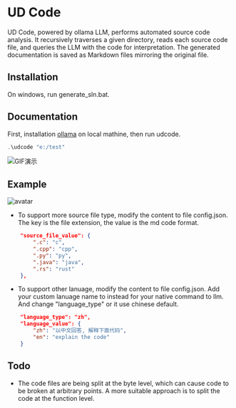 # UD Code
UD Code, powered by ollama LLM, performs automated source code analysis. It recursively traverses a given directory, reads each source code file, and queries the LLM with the code for interpretation. The generated documentation is saved as Markdown files mirroring the original file.

## Installation
On windows, run generate_sln.bat.

## Documentation
First, installation [ollama](https://github.com/ollama/ollama) on local mathine, then run udcode.

```cpp
.\udcode "e:/test"
```

![GIF演示](https://github.com/thefistlei/uncode/blob/main/run.gif)

## Example
![avatar](https://github.com/thefistlei/uncode/blob/main/example.jpg)

- To support more source file type, modify the content to file config.json.
The key is the file extension, the value is the md code format.

```json
    "source_file_value": {
        ".c": "c",
        ".cpp": "cpp",
        ".py": "py",
        ".java": "java",
        ".rs": "rust"
    },
```

- To support other lanuage, modify the content to file config.json.
Add your custom lanuage name to instead for your native command to llm. And change "language_type" or it use chinese default.

```json
    "language_type": "zh",
    "language_value": {
        "zh": "以中文回答, 解释下面代码",
        "en": "explain the code"
    }
```

## Todo

- The code files are being split at the byte level, which can cause code to be broken at arbitrary points. A more suitable approach is to split the code at the function level.







